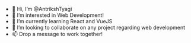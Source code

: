 - 👋 Hi, I’m @AntrikshTyagi
- 👀 I’m interested in Web Development!
- 🌱 I’m currently learning React and VueJS
- 💞️ I’m looking to collaborate on any project regarding web development
- 📫 Drop a message to work together!
